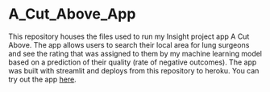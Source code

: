 # A_Cut_Above_App

This repository houses the files used to run my Insight project app A Cut Above. The app allows users to search their local area for lung surgeons and see the rating that was assigned to them by my machine learning model based on a prediction of their quality (rate of negative outcomes). The app was built with streamlit and deploys from this repository to heroku. You can try out the app [here](https://cut-above.herokuapp.com).

